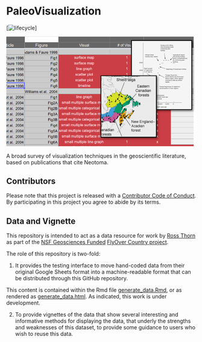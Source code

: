 # PaleoVisualization

<!-- badges: start -->

[![lifecycle](https://img.shields.io/badge/lifecycle-archived-orange.svg)]

<!-- badges: end -->

![](images/visualization.png)

A broad survey of visualization techniques in the geoscientific literature, based on publications that cite Neotoma.

## Contributors

Please note that this project is released with a [Contributor Code of Conduct](CODE_OF_CONDUCT.md).  By participating in this project you agree to abide by its terms.

## Data and Vignette

This repository is intended to act as a data resource for work by [Ross Thorn](https://rossthorn.github.io/) as part of the [NSF Geosciences Funded](https://www.nsf.gov/awardsearch/showAward?AWD_ID=1550855&HistoricalAwards=false) [FlyOver Country project](http://flyovercountry.io).

The role of this repository is two-fold:

1.  It provides the testing interface to move hand-coded data from their original Google Sheets format into a machine-readable format that can be distributed through this GitHub repository.

This content is contained within the Rmd file [generate_data.Rmd](), or as rendered as [generate_data.html](http://htmlpreview.github.io/?https://github.com/NeotomaDB/PaleoVisualization/blob/master/generate_data.html).  As indicated, this work is under development.

2.  To provide vignettes of the data that show several interesting and informative methods for displaying the data, that underly the strengths and weaknesses of this dataset, to provide some guidance to users who wish to reuse this data.